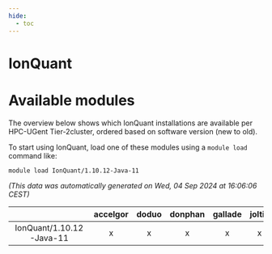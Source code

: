 ```yaml
---
hide:
  - toc
---
```


IonQuant
========

# Available modules


The overview below shows which IonQuant installations are available per HPC-UGent Tier-2cluster, ordered based on software version (new to old).

To start using IonQuant, load one of these modules using a `module load` command like:

```shell
module load IonQuant/1.10.12-Java-11
```

*(This data was automatically generated on Wed, 04 Sep 2024 at 16:06:06 CEST)*  

| |accelgor|doduo|donphan|gallade|joltik|shinx|skitty|
| :---: | :---: | :---: | :---: | :---: | :---: | :---: | :---: |
|IonQuant/1.10.12-Java-11|x|x|x|x|x|-|x|
